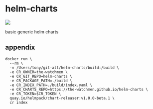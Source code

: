 # helm-charts

![](https://github.com/the-watchmen/helm-charts/workflows/release/badge.svg)

basic generic helm charts

## appendix

```
docker run \
  --rm \
  -v /Users/tony/git-alt/helm-charts/build:/build \
  -e CR_OWNER=the-watchmen \
  -e CR_GIT_REPO=helm-charts \
  -e CR_PACKAGE_PATH=./build \
  -e CR_INDEX_PATH=./build/index.yaml \
  -e CR_CHARTS_REPO=https://the-watchmen.github.io/helm-charts \
  -e CR_TOKEN=$CR_TOKEN \
  quay.io/helmpack/chart-releaser:v1.0.0-beta.1 \
  cr index
```